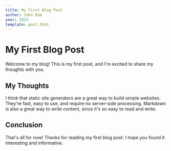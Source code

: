 ```yaml
---
title: My First Blog Post
author: John Doe
year: 2023
template: post.html
---
```


# My First Blog Post

Welcome to my blog! This is my first post, and I'm excited to share my thoughts with you.

## My Thoughts

I think that static site generators are a great way to build simple websites. They're fast, easy to use, and require no server-side processing. Markdown is also a great way to write content, since it's so easy to read and write.

## Conclusion

That's all for now! Thanks for reading my first blog post. I hope you found it interesting and informative.